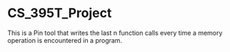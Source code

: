 # CS_395T_Project
This is a Pin tool that writes the last n function calls every time a memory operation is encountered in a program.
